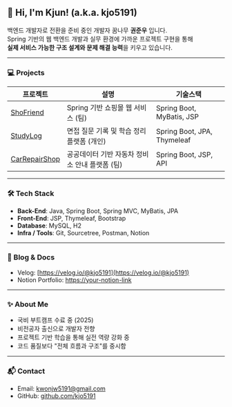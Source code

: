 ## 👋 Hi, I'm Kjun! (a.k.a. kjo5191)

백엔드 개발자로 전환을 준비 중인 개발자 꿈나무 **권준우** 입니다.  
Spring 기반의 웹 백엔드 개발과 실무 환경에 가까운 프로젝트 구현을 통해  
**실제 서비스 가능한 구조 설계와 문제 해결 능력**을 키우고 있습니다.

---

### 💻 Projects

| 프로젝트 | 설명 | 기술스택 |
|----------|------|----------|
| [ShoFriend](https://github.com/kjo5191/Project_ShoFriend) | Spring 기반 쇼핑몰 웹 서비스 (팀) | Spring Boot, MyBatis, JSP |
| [StudyLog](https://github.com/kjo5191/Project_StudyLog) | 면접 질문 기록 및 학습 정리 플랫폼 (개인) | Spring Boot, JPA, Thymeleaf |
| [CarRepairShop](https://github.com/kjo5191/Project_CarRepairShop) | 공공데이터 기반 자동차 정비소 안내 플랫폼 (팀) | Spring Boot, JSP, API |

---

### 🛠️ Tech Stack

- **Back-End**: Java, Spring Boot, Spring MVC, MyBatis, JPA
- **Front-End**: JSP, Thymeleaf, Bootstrap
- **Database**: MySQL, H2
- **Infra / Tools**: Git, Sourcetree, Postman, Notion

---

### 📗 Blog & Docs

- Velog: [https://velog.io/@kjo5191](https://velog.io/@kjo5191)
- Notion Portfolio: [https://your-notion-link](https://your-notion-link)

---

### ✨ About Me

- 국비 부트캠프 수료 중 (2025)
- 비전공자 출신으로 개발자 전향
- 프로젝트 기반 학습을 통해 실전 역량 강화 중
- 코드 품질보다 "전체 흐름과 구조"를 중시함

---

### 📬 Contact

- Email: [kwonjw5191@gmail.com](mailto:kwonjw5191@gmail.com)
- GitHub: [github.com/kjo5191](https://github.com/kjo5191)


